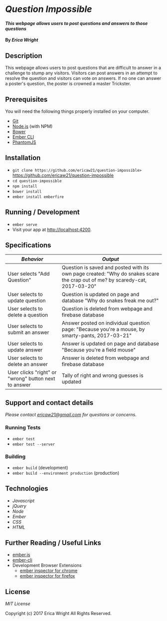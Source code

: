 # _Question Impossible_

#### _This webpage allows users to post questions and answers to those questions_

#### By _**Erica Wright**_

## Description

This webpage allows users to post questions that are difficult to answer in a challenge to stump any visitors. Visitors can post answers in an attempt to resolve the question and visitors can vote on answers. If no one can answer a poster's question, the poster is crowned a master Trickster.

## Prerequisites

You will need the following things properly installed on your computer.

* [Git](https://git-scm.com/)
* [Node.js](https://nodejs.org/) (with NPM)
* [Bower](https://bower.io/)
* [Ember CLI](https://ember-cli.com/)
* [PhantomJS](http://phantomjs.org/)

## Installation

* `git clone https://github.com/ericaw21/question-impossible>` https://github.com/ericaw21/question-impossible
* `cd question-impossible`
* `npm install`
* `bower install`
* `ember install emberfire`

## Running / Development

* `ember serve`
* Visit your app at [http://localhost:4200](http://localhost:4200).

## Specifications

|*Behavior*|*Output*|
|----------|--------|
|User selects "Add Question"|Question is saved and posted with its own page created: "Why do snakes scare the crap out of me? by scaredy-cat, 2017-03-20"|
|User selects to update question| Question is updated on page and database "Why do snakes freak me out?"|
|User selects to delete a question|Question is deleted from webpage and firebase database|
|User selects to submit an answer|Answer posted on individual question page: "Because you're a mouse, by smarty-pants, 2017-03-21"|
|User selects to update answer| Answer is updated on page and database "Because you're a field mouse"|
|User selects to delete an answer|Answer is deleted from webpage and firebase database|
|User clicks "right" or "wrong" button next to answer|Tally of right and wrong guesses is updated|


## Support and contact details

_Please contact ericaw21@gmail.com for questions or concerns._

### Running Tests

* `ember test`
* `ember test --server`

### Building

* `ember build` (development)
* `ember build --environment production` (production)

## Technologies

* _Javascript_
* _jQuery_
* _Node_
* _Ember_
* _CSS_
* _HTML_

## Further Reading / Useful Links

* [ember.js](http://emberjs.com/)
* [ember-cli](https://ember-cli.com/)
* Development Browser Extensions
  * [ember inspector for chrome](https://chrome.google.com/webstore/detail/ember-inspector/bmdblncegkenkacieihfhpjfppoconhi)
  * [ember inspector for firefox](https://addons.mozilla.org/en-US/firefox/addon/ember-inspector/)

## License

*MIT License*

Copyright (c) 2017 Erica Wright All Rights Reserved.

